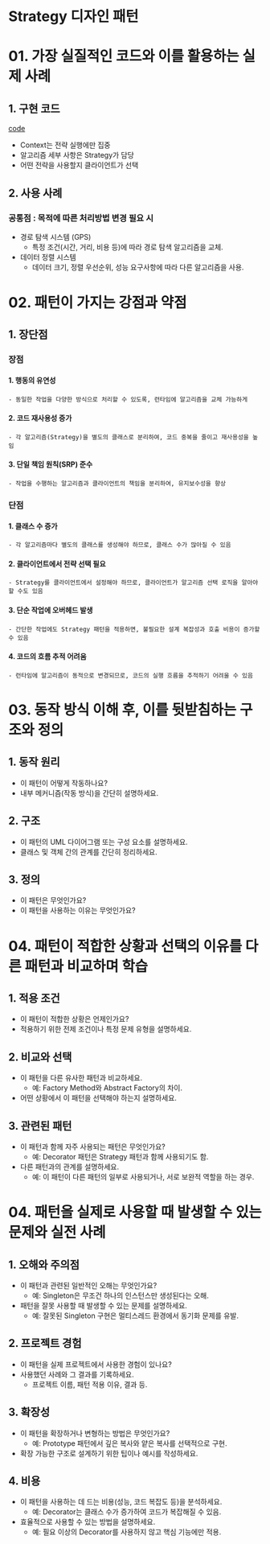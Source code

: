 # Strategy 디자인 패턴

# 01. 가장 실질적인 코드와 이를 활용하는 실제 사례

## 1. 구현 코드
[code](code)

- Context는 전략 실행에만 집중
- 알고리즘 세부 사항은 Strategy가 담당 
- 어떤 전략을 사용할지 클라이언트가 선택

## 2. 사용 사례
### 공통점 : 목적에 따른 처리방법 변경 필요 시 

- 경로 탐색 시스템 (GPS)
  - 특정 조건(시간, 거리, 비용 등)에 따라 경로 탐색 알고리즘을 교체.
- 데이터 정렬 시스템
  - 데이터 크기, 정렬 우선순위, 성능 요구사항에 따라 다른 알고리즘을 사용.


# 02.  패턴이 가지는 강점과 약점

## 1. 장단점
### 장점
#### 1. 행동의 유연성
    - 동일한 작업을 다양한 방식으로 처리할 수 있도록, 런타임에 알고리즘을 교체 가능하게
#### 2. 코드 재사용성 증가
    - 각 알고리즘(Strategy)을 별도의 클래스로 분리하여, 코드 중복을 줄이고 재사용성을 높임
#### 3. 단일 책임 원칙(SRP) 준수
    - 작업을 수행하는 알고리즘과 클라이언트의 책임을 분리하여, 유지보수성을 향상

### 단점
#### 1. 클래스 수 증가
    - 각 알고리즘마다 별도의 클래스를 생성해야 하므로, 클래스 수가 많아질 수 있음
#### 2. 클라이언트에서 전략 선택 필요
    - Strategy를 클라이언트에서 설정해야 하므로, 클라이언트가 알고리즘 선택 로직을 알아야 할 수도 있음
#### 3. 단순 작업에 오버헤드 발생
    - 간단한 작업에도 Strategy 패턴을 적용하면, 불필요한 설계 복잡성과 호출 비용이 증가할 수 있음
#### 4. 코드의 흐름 추적 어려움
    - 런타임에 알고리즘이 동적으로 변경되므로, 코드의 실행 흐름을 추적하기 어려울 수 있음


# 03. 동작 방식 이해 후, 이를 뒷받침하는 구조와 정의

## 1. 동작 원리
- 이 패턴이 어떻게 작동하나요?
- 내부 메커니즘(작동 방식)을 간단히 설명하세요.



## 2. 구조
- 이 패턴의 UML 다이어그램 또는 구성 요소를 설명하세요.
- 클래스 및 객체 간의 관계를 간단히 정리하세요.


## 3. 정의
- 이 패턴은 무엇인가요?
- 이 패턴을 사용하는 이유는 무엇인가요?


# 04.  패턴이 적합한 상황과 선택의 이유를 다른 패턴과 비교하며 학습


## 1. 적용 조건
- 이 패턴이 적합한 상황은 언제인가요?
- 적용하기 위한 전제 조건이나 특정 문제 유형을 설명하세요.

## 2. 비교와 선택
- 이 패턴을 다른 유사한 패턴과 비교하세요.
  - 예: Factory Method와 Abstract Factory의 차이.
- 어떤 상황에서 이 패턴을 선택해야 하는지 설명하세요.


## 3. 관련된 패턴
- 이 패턴과 함께 자주 사용되는 패턴은 무엇인가요?
  - 예: Decorator 패턴은 Strategy 패턴과 함께 사용되기도 함.
- 다른 패턴과의 관계를 설명하세요.
  - 예: 이 패턴이 다른 패턴의 일부로 사용되거나, 서로 보완적 역할을 하는 경우.


# 04.  패턴을 실제로 사용할 때 발생할 수 있는 문제와 실전 사례

## 1. 오해와 주의점
- 이 패턴과 관련된 일반적인 오해는 무엇인가요?
  - 예: Singleton은 무조건 하나의 인스턴스만 생성된다는 오해.
- 패턴을 잘못 사용할 때 발생할 수 있는 문제를 설명하세요.
  - 예: 잘못된 Singleton 구현은 멀티스레드 환경에서 동기화 문제를 유발.



## 2. 프로젝트 경험
- 이 패턴을 실제 프로젝트에서 사용한 경험이 있나요?
- 사용했던 사례와 그 결과를 기록하세요.
  - 프로젝트 이름, 패턴 적용 이유, 결과 등.



## 3. 확장성
- 이 패턴을 확장하거나 변형하는 방법은 무엇인가요?
  - 예: Prototype 패턴에서 깊은 복사와 얕은 복사를 선택적으로 구현.
- 확장 가능한 구조로 설계하기 위한 팁이나 예시를 작성하세요.



## 4. 비용
- 이 패턴을 사용하는 데 드는 비용(성능, 코드 복잡도 등)을 분석하세요.
  - 예: Decorator는 클래스 수가 증가하여 코드가 복잡해질 수 있음.
- 효율적으로 사용할 수 있는 방법을 설명하세요.
  - 예: 필요 이상의 Decorator를 사용하지 않고 핵심 기능에만 적용.